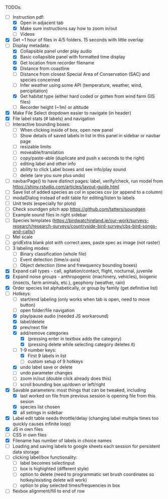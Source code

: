 TODOs:
- [ ] Instruction pdf:
  - [x] Open in adjacent tab
  - [x] Make sure instructions say how to zoom in/out
  - [ ] Videos
- [x] Get ~1 hour of files in 4/5 folders. 15 seconds with little overlap
- [ ] Display metadata:
  - [x] Collapsible panel under play audio
  - [x] Basic collapsible panel with formatted time display
  - [x] Get location from recorder filename
  - [x] Distance from coastline
  - [ ] Distance from closest Special Area of Conservation (SAC) and species concerned
  - [ ] Infer weather using some API (temperature, weather, wind, percipitation)
  - [x] Get habitat type (either hard coded or gotten from wind farm GIS files)
  - [ ] Recorder height (~1m) or altitude
- [x] Make File Select dropdown easier to navigate (in header)
- [x] File label stats (# labels) and navigation
- [ ] Interactive bounding boxes:
  - [ ] When clicking inside of box, open new panel
  - [ ] Show details of saved labels in list in this panel in sidebar or navbar page
  - [ ] resizable limits
  - [ ] moveable/translation
  - [ ] copy/paste-able (duplicate and push x seconds to the right)
  - [ ] editing label and other info
  - [ ] ability to click Label boxes and see info/play sound
  - [ ] delete (are you sure plus undo)
- [ ] navbarPage() to have distinct pages: label, verify/check, run model
  from https://shiny.rstudio.com/articles/layout-guide.html
- [ ] Save list of added species as col in species csv (or append to a column) 
- [ ] modalDialog instead of edit table for editing/listen to labels
- [ ] Unit tests (especially for plots)
- [ ] Check soundgen pitch app https://github.com/tatters/soundgen
- [ ] Example sound files in right sidebar 
- [ ] Species templates
  (https://birdwatchireland.ie/our-work/surveys-research/research-surveys/countryside-bird-survey/cbs-bird-songs-and-calls/)
- [ ] Mel scale
- [ ] gridExtra blank plot with correct axes, paste spec as image (not raster)
- [ ] 3 labeling modes: 
  - [ ] Binary classification (whole file)
  - [ ] Event detection (time/x-axis)
  - [ ] Object detection (time and frewquency bounding boxes)
- [x] Expand call types - call, agitation/contact, flight, nocturnal, juvenile 
- [x] Expand noise groups - anthropogenic (machinery, vehicles), biogenic (insects, farm animals, etc.), geophony (weather, rain)
- [x] Order species list alphabetically, or group by family (get definitive list)
- [ ] Hotkeys:
  - [ ] start/end labeling (only works when tab is open, need to move button)
  - [ ] open folder/file navigation
  - [x] play/pause audio (needed JS workaround)
  - [x] label/delete
  - [x] prev/next file
  - [x] add/remove categories
    - [x] (pressing enter in textbox adds the category)
    - [x] (pressing delete while selecting category deletes it)
  - [ ] 1-9 number keys:
    - [x] First 9 labels in list
    - [ ] custom setup of 9 hotkeys
  - [x] undo label save or delete
  - [ ] undo parameter changes 
  - [ ] zoom in/out (double click already does this)
  - [ ] scroll bounding box up/down or left/right
- [x] Savable parameters: most things that can be tweaked, including
  - [x] last worked on file from previous session is opening file from this sesion
  - [x] species list chosen
  - [x] all setings in sidebar
- [x] Label edit table needs throttle/delay (changing label multiple times too quickly causes infinite loop)
- [x] JS in own files
- [ ] CSS in own files
- [x] Filename has number of labels in choice names
- [ ] Loading and saving labels to google sheets each session for persistent data storage
- [ ] clicking label/box functionality:
  - [ ] label becomes selectinput
  - [ ] box is highighted (different style)
  - [ ] option to delete (need to programmatic set brush coordinates so hotkey/existing delete will work)
  - [ ] option to play selected times/frequencies in box
- [ ] flexbox alignment/fill to end of row
